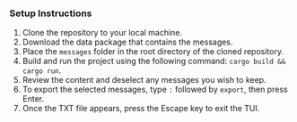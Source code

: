 ### Setup Instructions

1. Clone the repository to your local machine.
2. Download the data package that contains the messages.
3. Place the `messages` folder in the root directory of the cloned repository.
4. Build and run the project using the following command: `cargo build && cargo run`.
5. Review the content and deselect any messages you wish to keep.
6. To export the selected messages, type `:` followed by `export`, then press Enter.
7. Once the TXT file appears, press the Escape key to exit the TUI.
